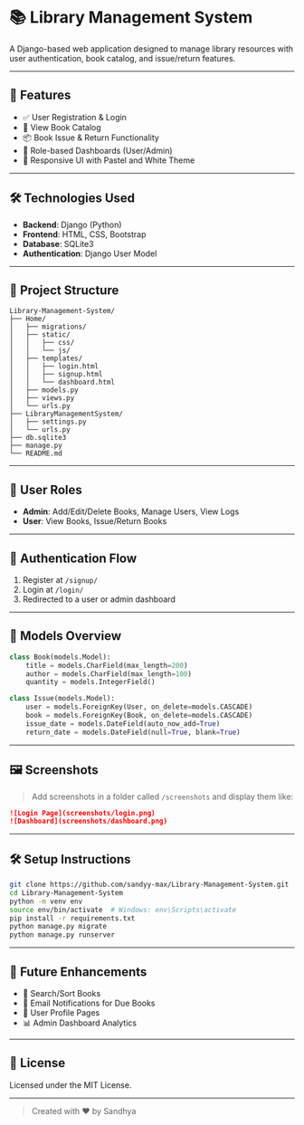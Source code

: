 
# 📚 Library Management System

A Django-based web application designed to manage library resources with user authentication, book catalog, and issue/return features.

---

## 🚀 Features

- ✅ User Registration & Login
- 📖 View Book Catalog
- 📦 Book Issue & Return Functionality
- 🔐 Role-based Dashboards (User/Admin)
- 🎨 Responsive UI with Pastel and White Theme

---

## 🛠️ Technologies Used

- **Backend**: Django (Python)
- **Frontend**: HTML, CSS, Bootstrap
- **Database**: SQLite3
- **Authentication**: Django User Model

---

## 📂 Project Structure

```
Library-Management-System/
├── Home/
│   ├── migrations/
│   ├── static/
│   │   ├── css/
│   │   └── js/
│   ├── templates/
│   │   ├── login.html
│   │   ├── signup.html
│   │   └── dashboard.html
│   ├── models.py
│   ├── views.py
│   └── urls.py
├── LibraryManagementSystem/
│   ├── settings.py
│   └── urls.py
├── db.sqlite3
├── manage.py
└── README.md
```

---

## 👤 User Roles

- **Admin**: Add/Edit/Delete Books, Manage Users, View Logs
- **User**: View Books, Issue/Return Books

---

## 🔐 Authentication Flow

1. Register at `/signup/`
2. Login at `/login/`
3. Redirected to a user or admin dashboard

---

## 🧩 Models Overview

```python
class Book(models.Model):
    title = models.CharField(max_length=200)
    author = models.CharField(max_length=100)
    quantity = models.IntegerField()
```

```python
class Issue(models.Model):
    user = models.ForeignKey(User, on_delete=models.CASCADE)
    book = models.ForeignKey(Book, on_delete=models.CASCADE)
    issue_date = models.DateField(auto_now_add=True)
    return_date = models.DateField(null=True, blank=True)
```

---

## 🖼️ Screenshots

> Add screenshots in a folder called `/screenshots` and display them like:

```md
![Login Page](screenshots/login.png)
![Dashboard](screenshots/dashboard.png)
```

---

## 🛠️ Setup Instructions

```bash
git clone https://github.com/sandyy-max/Library-Management-System.git
cd Library-Management-System
python -m venv env
source env/bin/activate  # Windows: env\Scripts\activate
pip install -r requirements.txt
python manage.py migrate
python manage.py runserver
```

---

## 🌱 Future Enhancements

- 🔎 Search/Sort Books
- 📧 Email Notifications for Due Books
- 👤 User Profile Pages
- 📊 Admin Dashboard Analytics

---

## 📄 License

Licensed under the MIT License.

---

> Created with ❤️ by Sandhya
